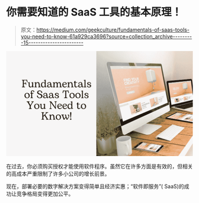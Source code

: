 # 你需要知道的 SaaS 工具的基本原理！

> 原文：<https://medium.com/geekculture/fundamentals-of-saas-tools-you-need-to-know-61a929ca3696?source=collection_archive---------15----------------------->

![](img/f4950c35467e2a8dc73a7ef7879b368c.png)

在过去，你必须购买授权才能使用软件程序。虽然它在许多方面是有效的，但相关的高成本严重限制了许多小公司的增长前景。

现在，部署必要的数字解决方案变得简单且经济实惠；“软件即服务”( SaaS)的成功让竞争格局变得更加公平。